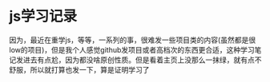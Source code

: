 # js学习记录
因为，最近在重学js，等等，一系列的事，很难发一些项目类的内容(虽然都是很low的项目)，但是我个人感觉github发项目或者高档次的东西更合适，这种学习笔记发进去有点尬，因为都没啥原创性质。但是看着主页上没那么一抹绿，就有点不舒服，所以就打算也发一下，算是证明学习了